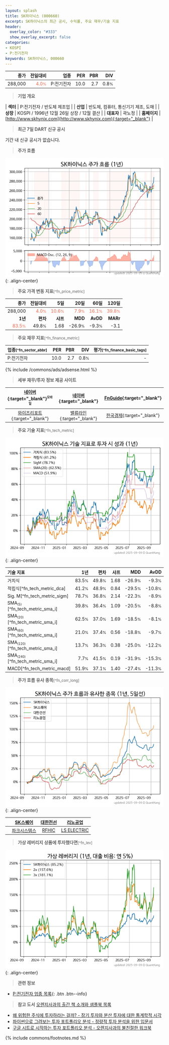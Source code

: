 ```yaml
---
layout: splash
title: SK하이닉스 (000660)
excerpt: SK하이닉스의 최근 공시, 수익률, 주요 재무/기술 지표
header:
  overlay_color: "#333"
  show_overlay_excerpt: false
categories:
- KOSPI
- P:전기전자
keywords: SK하이닉스, 000660
---
```


| **종가** | **전일대비** | **업종** | **PER** | **PBR** | **DIV** |
| -------: | -----------: | -------: | ------: | ------: | ------: |
| 288,000 | <span style="color: tomato">4.0<small>%</small></span> | P:전기전자 | 10.0 | 2.7 | 0.8<small>%</small> |

<!-- more -->


> **기업 개요**<a id="company"></a>

| <span style="white-space:nowrap;">**섹터**</span> | P:전기전자 / 반도체 제조업 |
| <span style="white-space:nowrap;">**산업**</span> | 반도체, 컴퓨터, 통신기기 제조, 도매 |
| <span style="white-space:nowrap;">**상장**</span> | KOSPI / 1996년 12월 26일 상장 / 12월 결산 |
| <span style="white-space:nowrap;">**대표자**</span> | 곽노정 |
| <span style="white-space:nowrap;">**홈페이지**</span> | [http://www.skhynix.com](http://www.skhynix.com){:target="_blank"} |


> **최근 7일 DART 신규 공시**<a id="dart"></a>

기간 내 신규 공시가 없습니다.


> **주가 흐름**<a id="price"></a>

![000660](/stock/images/000660.png){: .align-center}


> **주요 가격 변동 지표**<small>[^fn_price_metric]</small>

| **종가** | **전일대비** | **5일** | **20일** | **60일** | **120일** |
| -------: | -----------: | ------: | -------: | -------: | --------: |
| 288,000 | <span style="color: tomato">4.0<small>%</small></span> | <span style="color: tomato">10.6<small>%</small></span> | <span style="color: tomato">7.9<small>%</small></span> | <span style="color: tomato">16.1<small>%</small></span> | <span style="color: tomato">39.8<small>%</small></span> |
| **1년** | **편차** | **샤프** | **MDD** | **AvDD** | **MARr** |
| <span style="color: tomato">83.5<small>%</small></span> | 49.8<small>%</small> | 1.68 | -26.9<small>%</small> | -9.3<small>%</small> | -3.1 |


> **주요 재무 지표**<small>[^fn_finance_metric]</small>

| **업종**<small>[^fn_sector_abbr]</small> | **PER** | **PBR** | **DIV** | **평가**<small>[^fn_finance_basic_tags]</small> |
| :--------------------------------------- | ------: | ------: | ------: | ----------------------------------------------: |
| P:전기전자 | 10.0 | 2.7 | 0.8<small>%</small> | - |



{% include /commons/ads/adsense.html %}

> **세부 재무/투자 정보 제공 사이트**

| [네이버](https://m.stock.naver.com/domestic/stock/000660/finance/summary){:target="_blank"}<sup><small>모바일</small></sup> | [네이버](https://finance.naver.com/item/coinfo.naver?code=000660){:target="_blank"} | [FnGuide](https://comp.fnguide.com/SVO2/ASP/SVD_Invest.asp?gicode=A000660&MenuYn=Y){:target="_blank"} |
| :---: | :---: | :---: |
| [와이즈리포트](https://comp.wisereport.co.kr/company/c1040001.aspx?cmp_cd=000660){:target="_blank"} | [밸류라인](https://www.valueline.co.kr/finance/summary/000660){:target="_blank"} | [한국경제](https://markets.hankyung.com/stock/000660/financial-summary){:target="_blank"} |


> **주요 기술 지표**<small>[^fn_tech_metric]</small>


![000660](/stock/images/000660_tech.png){: .align-center}

| **기술 지표** | **1년** | **편차** | **샤프** | **MDD** | **AvDD** |
| :------------ | ------: | -----------: | -------: | ------: | -------: |
| 거치식 | 83.5<small>%</small> | 49.8<small>%</small> | 1.68 | -26.9<small>%</small> | -9.3<small>%</small> |
| 적립식[^fn_tech_metric_dca] | 41.2<small>%</small> | 48.9<small>%</small> | 0.84 | -29.5<small>%</small> | -10.8<small>%</small> |
| Sig. M[^fn_tech_metric_sigm] | 78.7<small>%</small> | 36.8<small>%</small> | 2.14 | -22.3<small>%</small> | -8.9<small>%</small> |
| SMA<small><sub>(5)</sub></small>[^fn_tech_metric_sma_i] | 39.8<small>%</small> | 36.4<small>%</small> | 1.09 | -20.5<small>%</small> | -8.8<small>%</small> |
| SMA<small><sub>(20)</sub></small>[^fn_tech_metric_sma_i] | 62.5<small>%</small> | 37.0<small>%</small> | 1.69 | -18.5<small>%</small> | -8.1<small>%</small> |
| SMA<small><sub>(60)</sub></small>[^fn_tech_metric_sma_i] | 21.0<small>%</small> | 37.4<small>%</small> | 0.56 | -18.8<small>%</small> | -9.7<small>%</small> |
| SMA<small><sub>(120)</sub></small>[^fn_tech_metric_sma_i] | 13.7<small>%</small> | 36.3<small>%</small> | 0.38 | -25.0<small>%</small> | -12.2<small>%</small> |
| SMA<small><sub>(240)</sub></small>[^fn_tech_metric_sma_i] | 7.7<small>%</small> | 41.5<small>%</small> | 0.19 | -31.9<small>%</small> | -15.3<small>%</small> |
| MACD[^fn_tech_metric_macd] | 51.9<small>%</small> | 37.1<small>%</small> | 1.40 | -27.4<small>%</small> | -11.3<small>%</small> |


> **주가 흐름 유사 종목**<a id="corr"></a><small>[^fn_corr_long]</small>

![000660](/stock/images/000660_corr.png){: .align-center}

|       | [SK스퀘어](/402340/) | [대한전선](/001440/) | [리노공업](/058470/) |
| :---: | :------------------------------------: | :------------------------------------: | :------------------------------------: |
|       | [파크시스템스](/140860/) | [RFHIC](/218410/) | [LS ELECTRIC](/010120/) |


> **가상 레버리지 상품에 투자했다면**<a id="2x"></a><small>[^fn_lev]</small>

![000660](/stock/images/000660_2x.png){: .align-center}


> **관련 정보**

- [P:전기전자 업종 목록](/stats/sector/kospi_업종_전기전자_종목/){: .btn .btn--info}

> **참고 도서** [오렌지사과의 출간 책 소개와 샘플북 목록](https://kongdori.tistory.com/691)

- [왜 위험한 주식에 투자하라는 걸까? - 장기 투자와 분산 투자에 대한 통계학적 시각](https://kongdori.tistory.com/421)
- [파이썬으로 그려보는 투자 포트폴리오 분석  - 정량적 투자 분석을 위한 입문서](https://kongdori.tistory.com/643)
- [구글 시트로 시작하는 투자 포트폴리오 분석 - 오렌지사과의 불친절한 워크북](https://kongdori.tistory.com/449)


{% include commons/footnotes.md %}